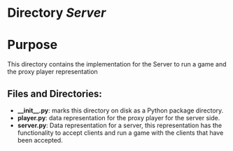 # Directory _Server_

# Purpose
This directory contains the implementation for the Server to run a game and the proxy player representation<br>

## Files and Directories:

- **\_\_init\_\_.py**: marks this directory on disk as a Python package directory.
- **player.py**: data representation for the proxy player for the server side.
- **server.py**: Data representation for a server, this representation has the functionality to accept clients and run a game with the clients that have been accepted.


